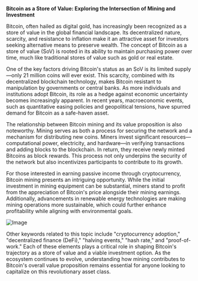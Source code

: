 **Bitcoin as a Store of Value: Exploring the Intersection of Mining and Investment**

Bitcoin, often hailed as digital gold, has increasingly been recognized as a store of value in the global financial landscape. Its decentralized nature, scarcity, and resistance to inflation make it an attractive asset for investors seeking alternative means to preserve wealth. The concept of Bitcoin as a store of value (SoV) is rooted in its ability to maintain purchasing power over time, much like traditional stores of value such as gold or real estate.

One of the key factors driving Bitcoin's status as an SoV is its limited supply—only 21 million coins will ever exist. This scarcity, combined with its decentralized blockchain technology, makes Bitcoin resistant to manipulation by governments or central banks. As more individuals and institutions adopt Bitcoin, its role as a hedge against economic uncertainty becomes increasingly apparent. In recent years, macroeconomic events, such as quantitative easing policies and geopolitical tensions, have spurred demand for Bitcoin as a safe-haven asset.

The relationship between Bitcoin mining and its value proposition is also noteworthy. Mining serves as both a process for securing the network and a mechanism for distributing new coins. Miners invest significant resources—computational power, electricity, and hardware—in verifying transactions and adding blocks to the blockchain. In return, they receive newly minted Bitcoins as block rewards. This process not only underpins the security of the network but also incentivizes participants to contribute to its growth.

For those interested in earning passive income through cryptocurrency, Bitcoin mining presents an intriguing opportunity. While the initial investment in mining equipment can be substantial, miners stand to profit from the appreciation of Bitcoin's price alongside their mining earnings. Additionally, advancements in renewable energy technologies are making mining operations more sustainable, which could further enhance profitability while aligning with environmental goals.

![Image](https://github.com/user-attachments/assets/31692037-0104-4703-abd1-696b6a7dd41b)

Other keywords related to this topic include "cryptocurrency adoption," "decentralized finance (DeFi)," "halving events," "hash rate," and "proof-of-work." Each of these elements plays a critical role in shaping Bitcoin's trajectory as a store of value and a viable investment option. As the ecosystem continues to evolve, understanding how mining contributes to Bitcoin's overall value proposition remains essential for anyone looking to capitalize on this revolutionary asset class.